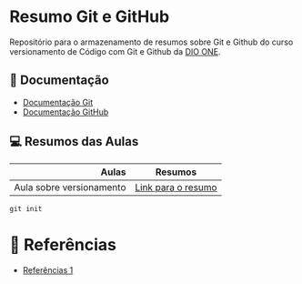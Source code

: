 
# Resumo Git e GitHub

Repositório para o armazenamento de resumos sobre Git e Github do curso versionamento de Código com Git e Github da [DIO ONE](https://www.dio.me/).

## 📕 Documentação

- [Documentação Git](https://git-scm.com/doc)
- [Documentação GitHub](https://docs.github.com/pt/get-started/writing-on-github/getting-started-with-writing-and-formatting-on-github/quickstart-for-writing-on-github)

## 💻 Resumos das Aulas

| Aulas | Resumos |
|-----:|---------------|
|Aula sobre versionamento|[Link para o resumo]()|

```
git init
```
# 🔎 Referências

- [Referências 1]()
